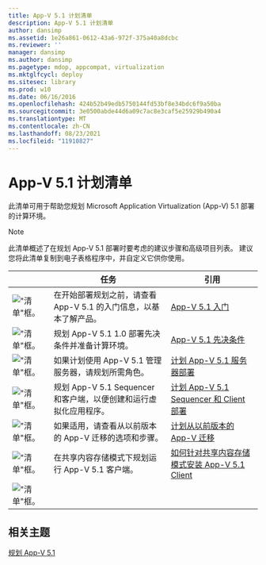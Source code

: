 ```yaml
---
title: App-V 5.1 计划清单
description: App-V 5.1 计划清单
author: dansimp
ms.assetid: 1e26a861-0612-43a6-972f-375a40a8dcbc
ms.reviewer: ''
manager: dansimp
ms.author: dansimp
ms.pagetype: mdop, appcompat, virtualization
ms.mktglfcycl: deploy
ms.sitesec: library
ms.prod: w10
ms.date: 06/16/2016
ms.openlocfilehash: 424b52b49edb5750144fd53bf8e34bdc6f9a50ba
ms.sourcegitcommit: 3e0500abde44d6a09c7ac8e3caf5e25929b490a4
ms.translationtype: MT
ms.contentlocale: zh-CN
ms.lasthandoff: 08/23/2021
ms.locfileid: "11910827"
---
```

# <a name="app-v-51-planning-checklist"></a>App-V 5.1 计划清单

此清单可用于帮助您规划 Microsoft Application Virtualization (App-V) 5.1 部署的计算环境。

> [!NOTE]
> 此清单概述了在规划 App-V 5.1 部署时要考虑的建议步骤和高级项目列表。 建议您将此清单复制到电子表格程序中，并自定义它供你使用。

| |任务 |引用 |
|-|-|-|
|!["清单"框。](images/checklistbox.gif) |在开始部署规划之前，请查看 App-V 5.1 的入门信息，以基本了解产品。|[App-V 5.1 入门](getting-started-with-app-v-51.md)|
|!["清单"框。](images/checklistbox.gif) |规划 App-V 5.1 1.0 部署先决条件并准备计算环境。|[App-V 5.1 先决条件](app-v-51-prerequisites.md)|
|!["清单"框。](images/checklistbox.gif) |如果计划使用 App-V 5.1 管理服务器，请规划所需角色。|[计划 App-V 5.1 服务器部署](planning-for-the-app-v-51-server-deployment.md)|
|!["清单"框。](images/checklistbox.gif) |规划 App-V 5.1 Sequencer 和客户端，以便创建和运行虚拟化应用程序。|[计划 App-V 5.1 Sequencer 和 Client 部署](planning-for-the-app-v-51-sequencer-and-client-deployment.md)|
|!["清单"框。](images/checklistbox.gif) |如果适用，请查看从以前版本的 App-V 迁移的选项和步骤。|[计划从以前版本的 App-V 迁移](planning-for-migrating-from-a-previous-version-of-app-v51.md)|
|!["清单"框。](images/checklistbox.gif) |在共享内容存储模式下规划运行 App-V 5.1 客户端。|[如何针对共享内容存储模式安装 App-V 5.1 Client](how-to-install-the-app-v-51-client-for-shared-content-store-mode.md)|
|!["清单"框。](images/checklistbox.gif) |         |         |

## <a name="related-topics"></a>相关主题

[规划 App-V 5.1](planning-for-app-v-51.md)
